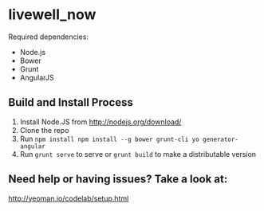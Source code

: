 livewell_now
============

Required dependencies:
- Node.js
- Bower
- Grunt
- AngularJS

Build and Install Process
-------------------------

1. Install Node.JS from http://nodejs.org/download/
2. Clone the repo
3. Run `npm install npm install --g bower grunt-cli yo generator-angular`
4. Run `grunt serve` to serve or `grunt build` to make a distributable version


Need help or having issues? Take a look at:
-------------------------------------------
http://yeoman.io/codelab/setup.html
